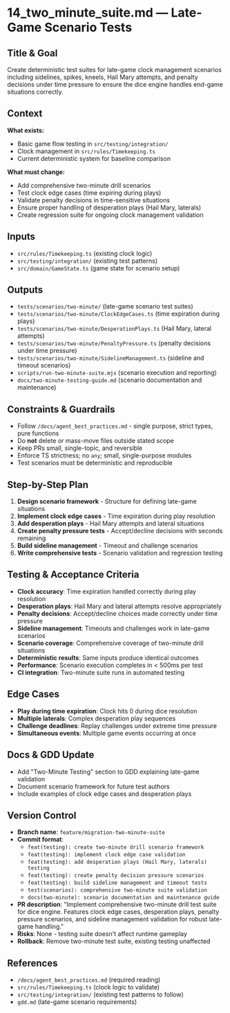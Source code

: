 # 14_two_minute_suite.md — Late-Game Scenario Tests

## Title & Goal
Create deterministic test suites for late-game clock management scenarios including sidelines, spikes, kneels, Hail Mary attempts, and penalty decisions under time pressure to ensure the dice engine handles end-game situations correctly.

## Context
**What exists:**
- Basic game flow testing in `src/testing/integration/`
- Clock management in `src/rules/Timekeeping.ts`
- Current deterministic system for baseline comparison

**What must change:**
- Add comprehensive two-minute drill scenarios
- Test clock edge cases (time expiring during plays)
- Validate penalty decisions in time-sensitive situations
- Ensure proper handling of desperation plays (Hail Mary, laterals)
- Create regression suite for ongoing clock management validation

## Inputs
- `src/rules/Timekeeping.ts` (existing clock logic)
- `src/testing/integration/` (existing test patterns)
- `src/domain/GameState.ts` (game state for scenario setup)

## Outputs
- `tests/scenarios/two-minute/` (late-game scenario test suites)
- `tests/scenarios/two-minute/ClockEdgeCases.ts` (time expiration during plays)
- `tests/scenarios/two-minute/DesperationPlays.ts` (Hail Mary, lateral attempts)
- `tests/scenarios/two-minute/PenaltyPressure.ts` (penalty decisions under time pressure)
- `tests/scenarios/two-minute/SidelineManagement.ts` (sideline and timeout scenarios)
- `scripts/run-two-minute-suite.mjs` (scenario execution and reporting)
- `docs/two-minute-testing-guide.md` (scenario documentation and maintenance)

## Constraints & Guardrails
- Follow `/docs/agent_best_practices.md` - single purpose, strict types, pure functions
- Do **not** delete or mass-move files outside stated scope
- Keep PRs small, single-topic, and reversible
- Enforce TS strictness; no `any`; small, single-purpose modules
- Test scenarios must be deterministic and reproducible

## Step-by-Step Plan
1. **Design scenario framework** - Structure for defining late-game situations
2. **Implement clock edge cases** - Time expiration during play resolution
3. **Add desperation plays** - Hail Mary attempts and lateral situations
4. **Create penalty pressure tests** - Accept/decline decisions with seconds remaining
5. **Build sideline management** - Timeout and challenge scenarios
6. **Write comprehensive tests** - Scenario validation and regression testing

## Testing & Acceptance Criteria
- **Clock accuracy**: Time expiration handled correctly during play resolution
- **Desperation plays**: Hail Mary and lateral attempts resolve appropriately
- **Penalty decisions**: Accept/decline choices made correctly under time pressure
- **Sideline management**: Timeouts and challenges work in late-game scenarios
- **Scenario coverage**: Comprehensive coverage of two-minute drill situations
- **Deterministic results**: Same inputs produce identical outcomes
- **Performance**: Scenario execution completes in < 500ms per test
- **CI integration**: Two-minute suite runs in automated testing

## Edge Cases
- **Play during time expiration**: Clock hits 0 during dice resolution
- **Multiple laterals**: Complex desperation play sequences
- **Challenge deadlines**: Replay challenges under extreme time pressure
- **Simultaneous events**: Multiple game events occurring at once

## Docs & GDD Update
- Add "Two-Minute Testing" section to GDD explaining late-game validation
- Document scenario framework for future test authors
- Include examples of clock edge cases and desperation plays

## Version Control
- **Branch name**: `feature/migration-two-minute-suite`
- **Commit format**:
  - `feat(testing): create two-minute drill scenario framework`
  - `feat(testing): implement clock edge case validation`
  - `feat(testing): add desperation plays (Hail Mary, laterals) testing`
  - `feat(testing): create penalty decision pressure scenarios`
  - `feat(testing): build sideline management and timeout tests`
  - `test(scenarios): comprehensive two-minute suite validation`
  - `docs(two-minute): scenario documentation and maintenance guide`
- **PR description**: "Implement comprehensive two-minute drill test suite for dice engine. Features clock edge cases, desperation plays, penalty pressure scenarios, and sideline management validation for robust late-game handling."
- **Risks**: None - testing suite doesn't affect runtime gameplay
- **Rollback**: Remove two-minute test suite, existing testing unaffected

## References
- `/docs/agent_best_practices.md` (required reading)
- `src/rules/Timekeeping.ts` (clock logic to validate)
- `src/testing/integration/` (existing test patterns to follow)
- `gdd.md` (late-game scenario requirements)
